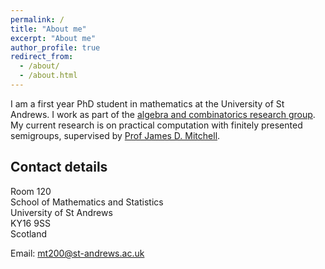```yaml
---
permalink: /
title: "About me"
excerpt: "About me"
author_profile: true
redirect_from: 
  - /about/
  - /about.html
---
```


I am a first year PhD student in mathematics at the University of St Andrews. I work as part of the  <a href="http://www-maths.mcs.st-andrews.ac.uk/pg/pure/Algebra/index.php">algebra and combinatorics research group</a>. My current research is on practical computation with finitely presented semigroups, supervised by <a href="http://www-groups.mcs.st-andrews.ac.uk/~jamesm/">Prof James D. Mitchell</a>.

Contact details
------


  Room 120<br style="line-height:0px;" /> School of Mathematics and Statistics<br style="line-height:0px;" /> University of St Andrews<br style="line-height:0px;" /> KY16 9SS<br style="line-height:0px;" /> Scotland<br style="line-height:0px;" /> 

Email: mt200@st-andrews.ac.uk



